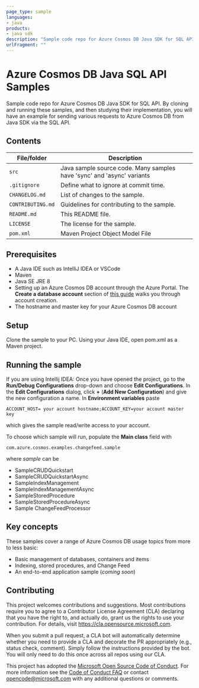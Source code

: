 ```yaml
---
page_type: sample
languages:
- java
products:
- java sdk
description: "Sample code repo for Azure Cosmos DB Java SDK for SQL API"
urlFragment: ""
---
```


# Azure Cosmos DB Java SQL API Samples

<!-- 
Guidelines on README format: https://review.docs.microsoft.com/help/onboard/admin/samples/concepts/readme-template?branch=master

Guidance on onboarding samples to docs.microsoft.com/samples: https://review.docs.microsoft.com/help/onboard/admin/samples/process/onboarding?branch=master

Taxonomies for products and languages: https://review.docs.microsoft.com/new-hope/information-architecture/metadata/taxonomies?branch=master
-->

Sample code repo for Azure Cosmos DB Java SDK for SQL API. By cloning and running these samples, and then studying their implementation, you will have an example for sending various requests to Azure Cosmos DB from Java SDK via the SQL API.

## Contents

| File/folder       | Description                                |
|-------------------|--------------------------------------------|
| `src`             | Java sample source code. Many samples have 'sync' and 'async' variants                |
| `.gitignore`      | Define what to ignore at commit time.      |
| `CHANGELOG.md`    | List of changes to the sample.             |
| `CONTRIBUTING.md` | Guidelines for contributing to the sample. |
| `README.md`       | This README file.                          |
| `LICENSE`         | The license for the sample.                |
| `pom.xml`         | Maven Project Object Model File

## Prerequisites

* A Java IDE such as IntelliJ IDEA or VSCode
* Maven
* Java SE JRE 8
* Setting up an Azure Cosmos DB account through the Azure Portal. The **Create a database account** section of [this guide](https://docs.microsoft.com/en-us/azure/cosmos-db/create-sql-api-java) walks you through account creation. 
* The hostname and master key for your Azure Cosmos DB account

## Setup

Clone the sample to your PC. Using your Java IDE, open pom.xml as a Maven project.

## Running the sample

If you are using Intellij IDEA: Once you have opened the project, go to the **Run/Debug Configurations** drop-down and choose **Edit Configurations**. In the **Edit Configurations** dialog, click **+** (**Add New Configuration**) and give the new configuration a name.
In **Environment variables** paste 

```
ACCOUNT_HOST= your account hostname;ACCOUNT_KEY=your account master key
```

which gives the sample read/write access to your account.

To choose which sample will run, populate the **Main class** field with 

```
com.azure.cosmos.examples.changefeed.sample
```

where *sample* can be
* SampleCRUDQuickstart
* SampleCRUDQuickstartAsync
* SampleIndexManagement
* SampleIndexManagementAsync
* SampleStoredProcedure
* SampleStoredProcedureAsync
* Sample ChangeFeedProcessor

## Key concepts

These samples cover a range of Azure Cosmos DB usage topics from more to less basic:
* Basic management of databases, containers and items
* Indexing, stored procedures, and Change Feed
* An end-to-end application sample (*coming soon*)

## Contributing

This project welcomes contributions and suggestions.  Most contributions require you to agree to a
Contributor License Agreement (CLA) declaring that you have the right to, and actually do, grant us
the rights to use your contribution. For details, visit https://cla.opensource.microsoft.com.

When you submit a pull request, a CLA bot will automatically determine whether you need to provide
a CLA and decorate the PR appropriately (e.g., status check, comment). Simply follow the instructions
provided by the bot. You will only need to do this once across all repos using our CLA.

This project has adopted the [Microsoft Open Source Code of Conduct](https://opensource.microsoft.com/codeofconduct/).
For more information see the [Code of Conduct FAQ](https://opensource.microsoft.com/codeofconduct/faq/) or
contact [opencode@microsoft.com](mailto:opencode@microsoft.com) with any additional questions or comments.
